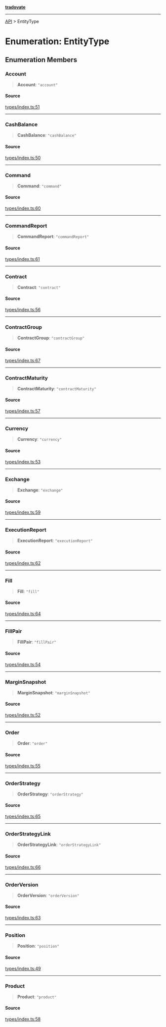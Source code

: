 [**tradovate**](../README.md)

***

[API](../API.md) > EntityType

# Enumeration: EntityType

## Enumeration Members

### Account

> **Account**: `"account"`

#### Source

[types/index.ts:51](https://github.com/cgilly2fast/tradovate-typescript/blob/b1caea5/src/types/index.ts#L51)

***

### CashBalance

> **CashBalance**: `"cashBalance"`

#### Source

[types/index.ts:50](https://github.com/cgilly2fast/tradovate-typescript/blob/b1caea5/src/types/index.ts#L50)

***

### Command

> **Command**: `"command"`

#### Source

[types/index.ts:60](https://github.com/cgilly2fast/tradovate-typescript/blob/b1caea5/src/types/index.ts#L60)

***

### CommandReport

> **CommandReport**: `"commandReport"`

#### Source

[types/index.ts:61](https://github.com/cgilly2fast/tradovate-typescript/blob/b1caea5/src/types/index.ts#L61)

***

### Contract

> **Contract**: `"contract"`

#### Source

[types/index.ts:56](https://github.com/cgilly2fast/tradovate-typescript/blob/b1caea5/src/types/index.ts#L56)

***

### ContractGroup

> **ContractGroup**: `"contractGroup"`

#### Source

[types/index.ts:67](https://github.com/cgilly2fast/tradovate-typescript/blob/b1caea5/src/types/index.ts#L67)

***

### ContractMaturity

> **ContractMaturity**: `"contractMaturity"`

#### Source

[types/index.ts:57](https://github.com/cgilly2fast/tradovate-typescript/blob/b1caea5/src/types/index.ts#L57)

***

### Currency

> **Currency**: `"currency"`

#### Source

[types/index.ts:53](https://github.com/cgilly2fast/tradovate-typescript/blob/b1caea5/src/types/index.ts#L53)

***

### Exchange

> **Exchange**: `"exchange"`

#### Source

[types/index.ts:59](https://github.com/cgilly2fast/tradovate-typescript/blob/b1caea5/src/types/index.ts#L59)

***

### ExecutionReport

> **ExecutionReport**: `"executionReport"`

#### Source

[types/index.ts:62](https://github.com/cgilly2fast/tradovate-typescript/blob/b1caea5/src/types/index.ts#L62)

***

### Fill

> **Fill**: `"fill"`

#### Source

[types/index.ts:64](https://github.com/cgilly2fast/tradovate-typescript/blob/b1caea5/src/types/index.ts#L64)

***

### FillPair

> **FillPair**: `"fillPair"`

#### Source

[types/index.ts:54](https://github.com/cgilly2fast/tradovate-typescript/blob/b1caea5/src/types/index.ts#L54)

***

### MarginSnapshot

> **MarginSnapshot**: `"marginSnapshot"`

#### Source

[types/index.ts:52](https://github.com/cgilly2fast/tradovate-typescript/blob/b1caea5/src/types/index.ts#L52)

***

### Order

> **Order**: `"order"`

#### Source

[types/index.ts:55](https://github.com/cgilly2fast/tradovate-typescript/blob/b1caea5/src/types/index.ts#L55)

***

### OrderStrategy

> **OrderStrategy**: `"orderStrategy"`

#### Source

[types/index.ts:65](https://github.com/cgilly2fast/tradovate-typescript/blob/b1caea5/src/types/index.ts#L65)

***

### OrderStrategyLink

> **OrderStrategyLink**: `"orderStrategyLink"`

#### Source

[types/index.ts:66](https://github.com/cgilly2fast/tradovate-typescript/blob/b1caea5/src/types/index.ts#L66)

***

### OrderVersion

> **OrderVersion**: `"orderVersion"`

#### Source

[types/index.ts:63](https://github.com/cgilly2fast/tradovate-typescript/blob/b1caea5/src/types/index.ts#L63)

***

### Position

> **Position**: `"position"`

#### Source

[types/index.ts:49](https://github.com/cgilly2fast/tradovate-typescript/blob/b1caea5/src/types/index.ts#L49)

***

### Product

> **Product**: `"product"`

#### Source

[types/index.ts:58](https://github.com/cgilly2fast/tradovate-typescript/blob/b1caea5/src/types/index.ts#L58)
